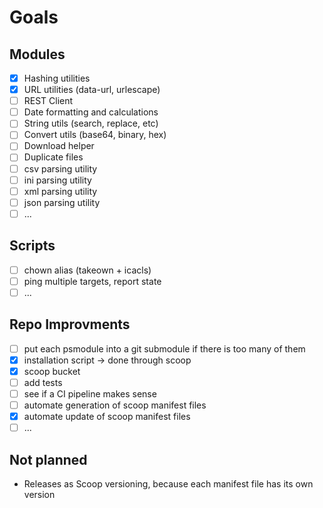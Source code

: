# Goals

## Modules
- [X] Hashing utilities
- [X] URL utilities (data-url, urlescape)
- [ ] REST Client
- [ ] Date formatting and calculations
- [ ] String utils (search, replace, etc)
- [ ] Convert utils (base64, binary, hex)
- [ ] Download helper
- [ ] Duplicate files
- [ ] csv parsing utility
- [ ] ini parsing utility
- [ ] xml parsing utility
- [ ] json parsing utility
- [ ] ...

## Scripts
- [ ] chown alias (takeown + icacls)
- [ ] ping multiple targets, report state
- [ ] ...

## Repo Improvments
- [ ] put each psmodule into a git submodule if there is too many of them
- [X] installation script -> done through scoop
- [X] scoop bucket
- [ ] add tests
- [ ] see if a CI pipeline makes sense
- [ ] automate generation of scoop manifest files
- [X] automate update of scoop manifest files
- [ ] ...

## Not planned
* Releases as Scoop versioning, because each manifest file has its own version
